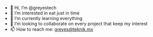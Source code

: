 - 👋 Hi, I’m @greyestech
- 👀 I’m interested in eat just in time
- 🌱 I’m currently learning everything
- 💞️ I’m looking to collaborate on every project that keep my interest
- 📫 How to reach me: greyes@teknik.mx
